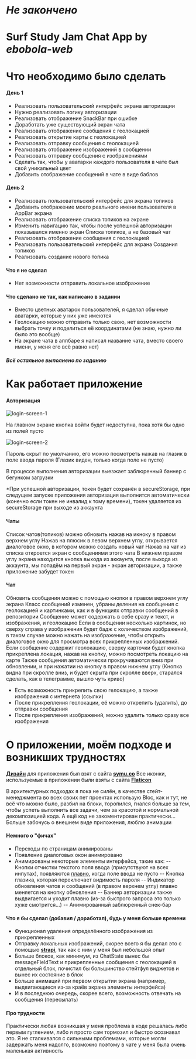 # *Не закончено*

# Surf Study Jam **Chat App** by *ebobola-web*

# Что необходимо было сделать

#### День 1

- Реализовать пользовательский интерфейс экрана авторизации
- Нужно реализовать логику авторизации
- Реализовать отображение SnackBar при ошибке
- Доработать уже существующий экран чата
- Реализовать отображение сообщения с геолокацией
- Реализовать открытие карты с геолокацией
- Реализовать отправку сообщения с геолокацией
- Реализовать отображение изображений в сообщении
- Реализовать отправку сообщения с изображениями
- Сделать так, чтобы у аватарки каждого пользователя в чате был свой уникальный цвет
- Добавить отображение сообщений в чате в виде баблов

#### День 2
- Реализовать пользовательский интерфейс для экрана топиков
- Добавить отображение моего реального имени пользователя в AppBar экрана
- Реализовать отображение списка топиков на экране
- Изменить навигацию так, чтобы после успешной авторизации показывался именно экран Списка топиков, а не базовый чат
- Реализовать отображение сообщения с геолокацией
- Реализовать пользовательский интерфейс для экрана Создания топиков
- Реализовать создание нового топика

#### Что я не сделал
- Нет возможности отправить локальное изображение

#### Что сделано не так, как написано в задании
- Вместо цветных аватарок пользователей, я сделал обычные аватарки, которые у них уже имеются
- Геолокацию можно отправить только свою, нет возможности выбрать точку и поделиться её координатами (не знаю, нужно ли было это вообще)
- На экране чата в аппбаре я написал название чата, вместо своего имени, у меня его всё равно нет)

#### _Всё остальное выполнено по заданию_


# Как работает приложение

#### Авторизация

![login-screen-1](../assets/screenshots/login-screen-1.jpg)

На главном экране кнопка войти будет недоступна, пока хотя бы одно из полей пусто

![login-screen-2](../assets/screenshots/login-screen-2.jpg)

Пароль скрыт по умолчанию, его можно посмотреть нажав на глазик в поле ввода пароля (Глазик виден, только когда поле не пусто)

В процессе выполнения авторизации выезжает заблюренный баннер с бегунком загрузки

*При успешной авторизации, токен будет сохранён в secureStorage, при следущем запуске приложения авторизация выполнится автоматически (конечно если токен не инвалид к тому времени), токен удаляется из secureStorage при выходе из аккаунта

#### Чаты
Список чатов(топиков) можно обновить нажав на икноку в правом верхнем углу
Нажав на плюсик в левом верхнем углу, открывается диалоговое окно, в котором можно создать новый чат
Нажав на чат из списка откроется экран с сообщениями этого чата
В нижнем правом углу экрана находится кнопка выхода из аккаунта, после выхода из аккаунта, мы попадём на первый экран - экран авторизации, а также приложение забудет токен

#### Чат
Обновить сообщения можно с помощью кнопки в правом верхнем углу экрана
Класс сообщений изменен, убраны деления на сообщения с геолокацией и картинками, как и в функциях отправки сообщений в репозитории
Сообщение может содержать в себе сразу и текст, и изображения, и геолокацию
Если в сообщении несколько картинок, но сверху справа у изображения будет бадж с количеством изображений, в таком случае можно нажать на изображение, чтобы открыть диалоговое окно для просмотра всех прикрепленных изображений.
Если сообщение содержит геолокацию, сверху карточки будет кнопка прикреплена локация, нажав на кнопку, можно посмотреть локацию на карте
Также сообщения автоматически прокручиваются вниз при обновлении, и при нажатии на кнопку в правом нижнем углу (Кнопка видна при скролле вниз, и будет скрыта при скролле вверх, старался сделать, как в телеграмме, вышло чуть криво)

- Есть возможность прикрепить свою гелокацию, а также изображения с интернета (ссылки)
- После прикрепления геолокации, её можно открепить (удалить), до отправки сообщения
- После прикрепления изображений, можно удалить только сразу все изображения

# О приложении, моём подходе и возникших трудностях
 **[Дизайн](https://symu.co/freebies/mobile-apps/nearby-free-figma-mobile-app-template/)** для приложения был взят с сайта **[symu.co](https://symu.co/freebies/mobile-apps)**
 Все иконки, используемые в приложении были взяты с сайта **[Flaticon](https://www.flaticon.com)**

 В архитектурных подходах я пока не силён, в качестве стейт-менеджмента во всех своих пет проектах использую Bloc, как и тут, не всё что можно было, разбил на блоки, торопился, гнался больше за тем, чтобы успеть выполнить все задачи, чем за красотой и нормальной декомпозицией кода. А ещё код не закоментирован практически...
 Больше забочусь о внешнем виде приложения, люблю анимации

 #### Немного о "фичах"
 - Переходы по страницам анимированы
 - Появление диалоговых окон анимировано
 - Анимированы некоторые элементы интерфейса, такие как:
-- Кнопки отчистки текстого поля ввода (присутствуют на всех инпутах), появляются <ins>плавно</ins>, когда поле ввода не пусто
-- Кнопка глазика, которая переключает видимость пароля
-- Индикатор обновления чатов и сообщений (в правом верхнем углу) плавно меняется на кнопку обновления
-- Баннер авторизации также выдвигается и уходит плавно (из-за быстрого запроса это только хуже смотрится...)
-- Анимированный заблюренный снек-бар

#### Что я бы сделал (добавил / доработал), будь у меня больше времени
- Функционал удаления определённого изображения из прикрепленных
- Отправку локальных изображений, скорее всего я бы делал это с помощью **[strapi](https://strapi.io)**, так как с ним у меня был небольшой опыт
- Больше блоков, как минимум, из ChatState вынес бы messageFieldText и прикрепленные сообщения с геолокацией в отдельный блок, почистил бы большинство стейтфул виджетов и вынес их состояние в блок
- Больше анимаций при первом открытии экрана (например, выдвигающиеся из-за краёв экрана элементы интерфейса)
- И в последнюю очередь, скорее всего, возможность отвечать на сообщения (пересылать)

#### Про трудности
Практически любая возникшая у меня проблема в коде решалась либо первым гуглением, либо я просто сам тормозил и быстро осознавал это. Я не сталкивался с сильными проблемами, которые могли задержать меня надолго, возможно поэтому в чате у меня была очень маленькая активность
